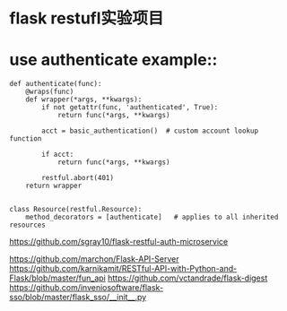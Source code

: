 # flask restufl实验项目

# use authenticate example::
    def authenticate(func):
        @wraps(func)
        def wrapper(*args, **kwargs):
            if not getattr(func, 'authenticated', True):
                return func(*args, **kwargs)

            acct = basic_authentication()  # custom account lookup function

            if acct:
                return func(*args, **kwargs)

            restful.abort(401)
        return wrapper


    class Resource(restful.Resource):
        method_decorators = [authenticate]   # applies to all inherited resources
        
        
https://github.com/sgray10/flask-restful-auth-microservice
        
https://github.com/marchon/Flask-API-Server
https://github.com/karnikamit/RESTful-API-with-Python-and-Flask/blob/master/fun_api
https://github.com/vctandrade/flask-digest
https://github.com/inveniosoftware/flask-sso/blob/master/flask_sso/__init__.py